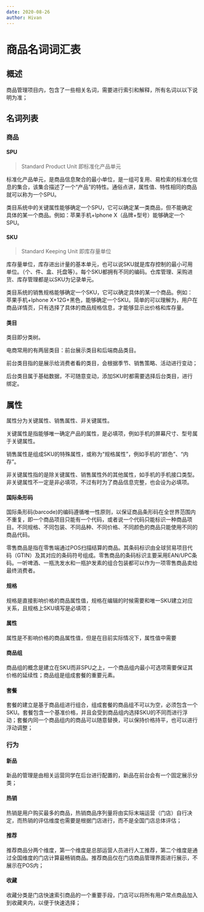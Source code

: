 ```yaml
---
date: 2020-08-26
author: Hivan
---
```


# 商品名词词汇表

## 概述

商品管理项目内，包含了一些相关名词，需要进行索引和解释，所有名词以以下说明为准；


## 名词列表

### 商品

#### SPU

> Standard Product Unit 即标准化产品单元

标准化产品单元，是商品信息聚合的最小单位，是一组可复用、易检索的标准化信息的集合，该集合描述了一个“产品”的特性。通俗点讲，属性值、特性相同的商品就可以称为一个SPU。

类目系统中的关键属性能够确定一个SPU，它可以确定某一类商品，但不能确定具体的某一个商品。例如：苹果手机+Iphone X（品牌+型号）能够确定一个SPU。

#### SKU

> Standard Keeping Unit 即库存量单位

库存量单位，库存进出计量的基本单元，也可以说SKU就是库存控制的最小可用单位。（个、件、盒、托盘等）。每个SKU都拥有不同的编码。仓库管理、采购进货、库存管理都是以SKU为记录单元。

类目系统的销售规格能够确定一个SKU，它可以确定具体的某一个商品。例如：苹果手机+Iphone X+12G+黑色，能够确定一个SKU。简单的可以理解为，用户在商品详情页，只有选择了具体的商品规格信息，才能够显示出价格和库存量。

#### 类目

类目即分类树。

电商常用的有两层类目：前台展示类目和后端商品类目。

前台类目指的是展示给消费者看的类目，会根据季节、销售策略、活动进行变动；

后台类目属于基础数据，不可随意变动，添加SKU时都需要选择后台类目，进行绑定。

## 属性

属性分为关键属性、销售属性、非关键属性。

关键属性是指能够唯一确定产品的属性，是必填项，例如手机的屏幕尺寸、型号属于关键属性。

销售属性是组成SKU的特殊属性，或称为“规格属性”，例如手机的“颜色”、“内存”。

非关键属性指的是除关键属性、销售属性外的其他属性，如手机的手机接口类型。非关键属性不一定是非必填项，不过有时为了商品信息完整，也会设为必填项。

#### 国际条形码

国际条形码(barcode)的编码遵循唯一性原则，以保证商品条形码在全世界范围内不重复，即一个商品项目只能有一个代码，或者说一个代码只能标识一种商品项目。不同规格、不同包装、不同品种、不同价格、不同颜色的商品只能使用不同的商品代码。 

零售商品是指在零售端通过POS扫描结算的商品。其条码标识由全球贸易项目代码（GTIN）及其对应的条码符号组成。零售商品的条码标识主要采用EAN/UPC条码。一听啤酒、一瓶洗发水和一瓶护发素的组合包装都可以作为一项零售商品卖给最终消费者。

#### 规格

规格是直接影响价格的商品属性值，规格在编辑的时候需要和唯一SKU建立对应关系，且规格上SKU填写是必填项；

#### 属性

属性是不影响价格的商品属性值，但是在目前实际情况下，属性值中需要

#### 商品组

商品组的概念是建立在SKU而非SPU之上，一个商品组内最小可选项需要保证其价格的延续性；商品组是组成套餐的重要元素。

#### 套餐

套餐的建立是基于商品组进行组合，组成套餐的商品组不可以为空，必须包含一个SKU。套餐包含一个基准价格，并且会受到商品组内选择SKU的不同而进行浮动；套餐内同一个商品组内的商品可以随意替换，可以保持价格持平，也可以进行浮动调整；

### 行为

#### 新品

新品的管理是由相关运营同学在后台进行配置的，新品在前台会有一个固定展示分类；

#### 热销

热销是用户购买最多的商品，热销商品序列量将由实际末端运营（门店）自行决定，而热销的评估维度也需要是根据门店进行，而不是全国门店总体评估；

#### 推荐

推荐商品分两个维度，第一个维度是总部运营人员进行人工推荐，第二个维度是通过全国维度的门店计算最畅销商品。推荐商品仅在门店商品管理界面进行展示，不展示在POS内；

#### 收藏

收藏分类是门店快速索引商品的一个重要手段，门店可以将所有用户常点商品加入到收藏夹内，以便于快速选择；

